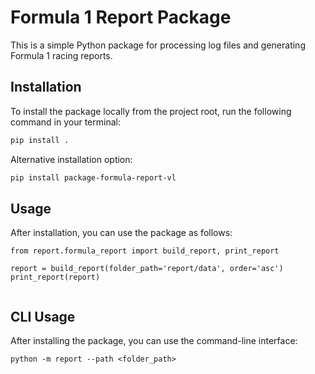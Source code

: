 # Formula 1 Report Package

This is a simple Python package for processing log files and generating Formula 1 racing reports.

## Installation

To install the package locally from the project root, run the following command in your terminal: 

```bash
pip install .
```

Alternative installation option:

```bash
pip install package-formula-report-vl
```
## Usage

After installation, you can use the package as follows:
```
from report.formula_report import build_report, print_report

report = build_report(folder_path='report/data', order='asc')
print_report(report)
    
```
## CLI Usage
 
After installing the package, you can use the command-line interface:

```
python -m report --path <folder_path>

```